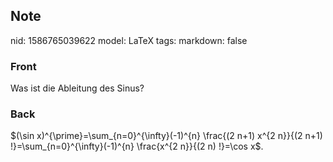## Note
nid: 1586765039622
model: LaTeX
tags: 
markdown: false

### Front
Was ist die Ableitung des Sinus?

### Back
$(\sin x)^{\prime}=\sum_{n=0}^{\infty}(-1)^{n} \frac{(2 n+1) x^{2 n}}{(2 n+1) !}=\sum_{n=0}^{\infty}(-1)^{n} \frac{x^{2 n}}{(2 n) !}=\cos x$.
